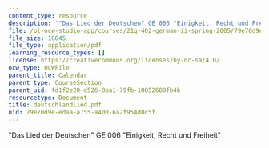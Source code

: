 ```yaml
---
content_type: resource
description: '"Das Lied der Deutschen" GE 006 "Einigkeit, Recht und Freiheit"'
file: /ol-ocw-studio-app/courses/21g-402-german-ii-spring-2005/79e70d9eedaaa755a4006a2f954d0c5f_deutschlandlied.pdf
file_size: 18845
file_type: application/pdf
learning_resource_types: []
license: https://creativecommons.org/licenses/by-nc-sa/4.0/
ocw_type: OCWFile
parent_title: Calendar
parent_type: CourseSection
parent_uid: fd1f2e20-d526-8ba1-79fb-10852609fb4b
resourcetype: Document
title: deutschlandlied.pdf
uid: 79e70d9e-edaa-a755-a400-6a2f954d0c5f
---
```

"Das Lied der Deutschen" GE 006 "Einigkeit, Recht und Freiheit"